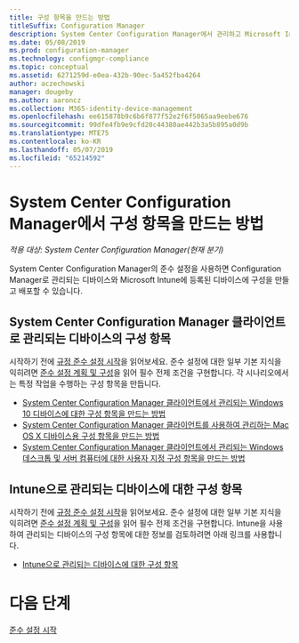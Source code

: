 ```yaml
---
title: 구성 항목을 만드는 방법
titleSuffix: Configuration Manager
description: System Center Configuration Manager에서 관리하고 Microsoft Intune에 등록된 디바이스에 구성을 만들고 배포합니다.
ms.date: 05/08/2019
ms.prod: configuration-manager
ms.technology: configmgr-compliance
ms.topic: conceptual
ms.assetid: 6271259d-e0ea-432b-90ec-5a452fba4264
author: aczechowski
manager: dougeby
ms.author: aaroncz
ms.collection: M365-identity-device-management
ms.openlocfilehash: ee615878b9c6b6f877f52e2f6f5065aa9eebe676
ms.sourcegitcommit: 99dfe4fb9e9cfd20c44380ae442b3a5b895a0d9b
ms.translationtype: MTE75
ms.contentlocale: ko-KR
ms.lasthandoff: 05/07/2019
ms.locfileid: "65214592"
---
```

# <a name="how-to-create-configuration-items-in-system-center-configuration-manager"></a>System Center Configuration Manager에서 구성 항목을 만드는 방법

*적용 대상: System Center Configuration Manager(현재 분기)*

System Center Configuration Manager의 준수 설정을 사용하면 Configuration Manager로 관리되는 디바이스와 Microsoft Intune에 등록된 디바이스에 구성을 만들고 배포할 수 있습니다. 


## <a name="configuration-items-for-devices-managed-with-the-system-center-configuration-manager-client"></a>System Center Configuration Manager 클라이언트로 관리되는 디바이스의 구성 항목

 시작하기 전에 [규정 준수 설정 시작](../../compliance/get-started/get-started-with-compliance-settings.md)을 읽어보세요. 준수 설정에 대한 일부 기본 지식을 익히려면 [준수 설정 계획 및 구성](../../compliance/plan-design/plan-for-and-configure-compliance-settings.md)을 읽어 필수 전제 조건을 구현합니다. 각 시나리오에서는 특정 작업을 수행하는 구성 항목을 만듭니다.

   - [System Center Configuration Manager 클라이언트에서 관리되는 Windows 10 디바이스에 대한 구성 항목을 만드는 방법](../../compliance/deploy-use/create-configuration-items-for-windows-10-devices-managed-with-the-client.md)  
  - [System Center Configuration Manager 클라이언트를 사용하여 관리하는 Mac OS X 디바이스용 구성 항목을 만드는 방법](../../compliance/deploy-use/create-configuration-items-for-mac-os-x-devices-managed-with-the-client.md)  
  - [System Center Configuration Manager 클라이언트에서 관리되는 Windows 데스크톱 및 서버 컴퓨터에 대한 사용자 지정 구성 항목을 만드는 방법](../../compliance/deploy-use/create-custom-configuration-items-for-windows-desktop-and-server-computers-managed-with-the-client.md)  

## <a name="configuration-items-for-devices-managed-with-intune"></a>Intune으로 관리되는 디바이스에 대한 구성 항목

 시작하기 전에 [규정 준수 설정 시작](../../compliance/get-started/get-started-with-compliance-settings.md)을 읽어보세요. 준수 설정에 대한 일부 기본 지식을 익히려면 [준수 설정 계획 및 구성](../../compliance/plan-design/plan-for-and-configure-compliance-settings.md)을 읽어 필수 전제 조건을 구현합니다. Intune을 사용하여 관리되는 디바이스의 구성 항목에 대한 정보를 검토하려면 아래 링크를 사용합니다.

- [Intune으로 관리되는 디바이스에 대한 구성 항목](../../compliance/deploy-use/configuration-items-for-devices-managed-without-the-client.md)  


# <a name="next-steps"></a>다음 단계

[준수 설정 시작](../../compliance/get-started/get-started-with-compliance-settings.md)